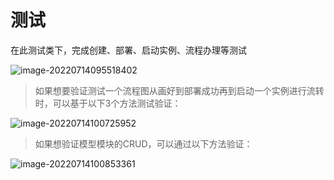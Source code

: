 # 测试

在此测试类下，完成创建、部署、启动实例、流程办理等测试

![image-20220714095518402](https://tva1.sinaimg.cn/large/008vxvgGly1h74vg5cw6pj30m00pmq38.jpg)

> 如果想要验证测试一个流程图从画好到部署成功再到启动一个实例进行流转时，可以基于以下3个方法测试验证：

![image-20220714100725952](https://tva1.sinaimg.cn/large/e6c9d24egy1h468bs3nbij21420oun12.jpg)

> 如果想验证模型模块的CRUD，可以通过以下方法验证：

![image-20220714100853361](https://tva1.sinaimg.cn/large/e6c9d24egy1h468da88baj20sg0rcaco.jpg)

